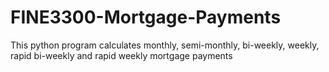 # FINE3300-Mortgage-Payments
This python program calculates monthly, semi-monthly, bi-weekly, weekly, rapid bi-weekly and rapid weekly mortgage payments
